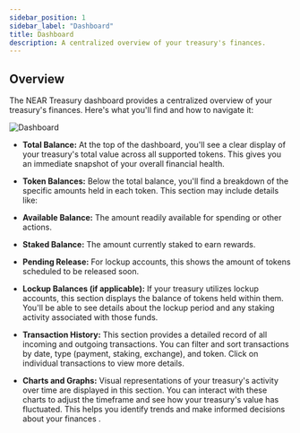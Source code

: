```yaml
---
sidebar_position: 1
sidebar_label: "Dashboard"
title: Dashboard
description: A centralized overview of your treasury's finances.
---
```


## Overview

The NEAR Treasury dashboard provides a centralized overview of your treasury's finances. Here's what you'll find and how to navigate it:

![Dashboard](/img/screens/dashboard.png)

-   **Total Balance:** At the top of the dashboard, you'll see a clear display of your treasury's total value across all supported tokens. This gives you an immediate snapshot of your overall financial health.
    
-   **Token Balances:** Below the total balance, you'll find a breakdown of the specific amounts held in each token. This section may include details like:

-   **Available Balance:** The amount readily available for spending or other actions.
    
-   **Staked Balance:** The amount currently staked to earn rewards.
    
-   **Pending Release:** For lockup accounts, this shows the amount of tokens scheduled to be released soon.

-   **Lockup Balances (if applicable):** If your treasury utilizes lockup accounts, this section displays the balance of tokens held within them. You'll be able to see details about the lockup period and any staking activity associated with those funds.
    
-  **Transaction History:** This section provides a detailed record of all incoming and outgoing transactions. You can filter and sort transactions by date, type (payment, staking, exchange), and token. Click on individual transactions to view more details.
    
-   **Charts and Graphs:** Visual representations of your treasury's activity over time are displayed in this section. You can interact with these charts to adjust the timeframe and see how your treasury's value has fluctuated. This helps you identify trends and make informed decisions about your finances .
    
